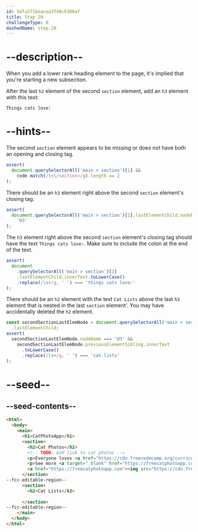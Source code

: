 ```yaml
---
id: 5dfa371beacea3f48c6300af
title: Step 20
challengeType: 0
dashedName: step-20
---
```


# --description--

When you add a lower rank heading element to the page, it's implied that you're starting a new subsection.

After the last `h2` element of the second `section` element, add an `h3` element with this text:

`Things cats love:`

# --hints--

The second `section` element appears to be missing or does not have both an opening and closing tag.

```js
assert(
  document.querySelectorAll('main > section')[1] &&
    code.match(/\<\/section>/g).length == 2
);
```

There should be an `h3` element right above the second `section` element's closing tag.

```js
assert(
  document.querySelectorAll('main > section')[1].lastElementChild.nodeName ===
    'H3'
);
```

The `h3` element right above the second `section` element's closing tag should have the text `Things cats love:`. Make sure to include the colon at the end of the text.

```js
assert(
  document
    .querySelectorAll('main > section')[1]
    .lastElementChild.innerText.toLowerCase()
    .replace(/\s+/g, ' ') === 'things cats love:'
);
```

There should be an `h2` element with the text `Cat Lists` above the last `h3` element that is nested in the last `section` element'. You may have accidentally deleted the `h2` element.

```js
const secondSectionLastElemNode = document.querySelectorAll('main > section')[1]
  .lastElementChild;
assert(
  secondSectionLastElemNode.nodeName === 'H3' &&
    secondSectionLastElemNode.previousElementSibling.innerText
      .toLowerCase()
      .replace(/\s+/g, ' ') === 'cat lists'
);
```

# --seed--

## --seed-contents--

```html
<html>
  <body>
    <main>
      <h1>CatPhotoApp</h1>
      <section>
        <h2>Cat Photos</h2>
        <!-- TODO: Add link to cat photos -->
        <p>Everyone loves <a href="https://cdn.freecodecamp.org/curriculum/css-photo-gallery/10.jpg">cute cats</a> online!</p>
        <p>See more <a target="_blank" href="https://freecatphotoapp.com">cat photos</a> in our gallery.</p>
        <a href="https://freecatphotoapp.com"><img src="https://cdn.freecodecamp.org/curriculum/cat-photo-app/relaxing-cat.jpg" alt="A cute orange cat lying on its back"></a>
      </section>
--fcc-editable-region--
      <section>
        <h2>Cat Lists</h2>
        
      </section>
--fcc-editable-region--
    </main>
  </body>
</html>
```

